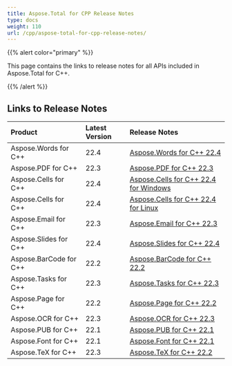 ```yaml
---
title: Aspose.Total for CPP Release Notes
type: docs
weight: 110
url: /cpp/aspose-total-for-cpp-release-notes/
---
```


{{% alert color="primary" %}}

This page contains the links to release notes for all APIs included in Aspose.Total for C++.

{{% /alert %}}

## **Links to Release Notes**

|**Product**|**Latest Version**|**Release Notes**|
| :- | :- | :- |
|Aspose.Words for C++|22.4|[Aspose.Words for C++ 22.4](/words/cpp/aspose-words-for-cpp-22-4-release-notes/)|
|Aspose.PDF for C++|22.3|[Aspose.PDF for C++ 22.3](/pdf/cpp/aspose-pdf-for-cpp-22-3-release-notes/)|
|Aspose.Cells for C++|22.4|[Aspose.Cells for C++ 22.4 for Windows](/cells/cpp/aspose-cells-for-cpp-22-4-release-notes-windows/)|
|Aspose.Cells for C++|22.4|[Aspose.Cells for C++ 22.4 for Linux](/cells/cpp/aspose-cells-for-cpp-22-4-release-notes-linux/)|
|Aspose.Email for C++|22.3|[Aspose.Email for C++ 22.3](/email/cpp/aspose-email-for-cpp-22-3-release-notes/)|
|Aspose.Slides for C++|22.4|[Aspose.Slides for C++ 22.4](/slides/cpp/aspose-slides-for-cpp-22-4-release-notes/)|
|Aspose.BarCode for C++|22.2|[Aspose.BarCode for C++ 22.2](/barcode/cpp/aspose-barcode-for-cpp-22-2-release-notes/)|
|Aspose.Tasks for C++|22.3|[Aspose.Tasks for C++ 22.3](/tasks/cpp/aspose-tasks-for-cpp-22-3-release-notes/)|
|Aspose.Page for C++|22.2|[Aspose.Page for C++ 22.2](/page/cpp/aspose-page-for-cpp-22-2-release-notes/)|
|Aspose.OCR for C++|22.3|[Aspose.OCR for C++ 22.3](/ocr/cpp/aspose-ocr-for-cpp-22-3-release-notes/)|
|Aspose.PUB for C++|22.1|[Aspose.PUB for C++ 22.1](/pub/cpp/aspose-pub-for-cpp-22-1-release-notes/)|
|Aspose.Font for C++|22.1|[Aspose.Font for C++ 22.1](/font/cpp/aspose-font-for-cpp-22-1-release-notes/)|
|Aspose.TeX for C++|22.3|[Aspose.TeX for C++ 22.2](/tex/cpp/aspose-tex-for-cpp-22-3-release-notes/)|
